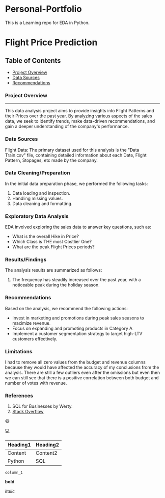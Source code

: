 # Personal-Portfolio
This is a Learning repo for EDA in Python.
# Flight Price Prediction

## Table of Contents

- [Project Overview](#project-overview)
- [Data Sources](#data-sources)
- [Recommendations](#recommendations)

### Project Overview
---

This data analysis project aims to provide insights into Flight Patterns and their Prices over the past year. By analyzing various aspects of the sales data, we seek to identify trends, make data-driven recommendations, and gain a deeper understanding of the company's performance.



### Data Sources

Flight Data: The primary dataset used for this analysis is the "Data Train.csv" file, containing detailed information about each Date, Flight Pattern, Stopages, etc made by the company.


### Data Cleaning/Preparation

In the initial data preparation phase, we performed the following tasks:
1. Data loading and inspection.
2. Handling missing values.
3. Data cleaning and formatting.

### Exploratory Data Analysis

EDA involved exploring the sales data to answer key questions, such as:

- What is the overall Hike in Price?
- Which Class is THE most Costlier One?
- What are the peak Flight Prices periods?

### Results/Findings

The analysis results are summarized as follows:
1. The frequency has steadily increased over the past year, with a noticeable peak during the holiday season.

### Recommendations

Based on the analysis, we recommend the following actions:
- Invest in marketing and promotions during peak sales seasons to maximize revenue.
- Focus on expanding and promoting products in Category A.
- Implement a customer segmentation strategy to target high-LTV customers effectively.

### Limitations

I had to remove all zero values from the budget and revenue columns because they would have affected the accuracy of my conclusions from the analysis. There are still a few outliers even after the omissions but even then we can still see that there is a positive correlation between both budget and number of votes with revenue.

### References

1. SQL for Businesses by Werty.
2. [Stack Overflow](https://stack.com)

😄

💻

|Heading1|Heading2|
|--------|--------|
|Content|Content2|
|Python|SQL|

`column_1`

**bold**

*italic*

